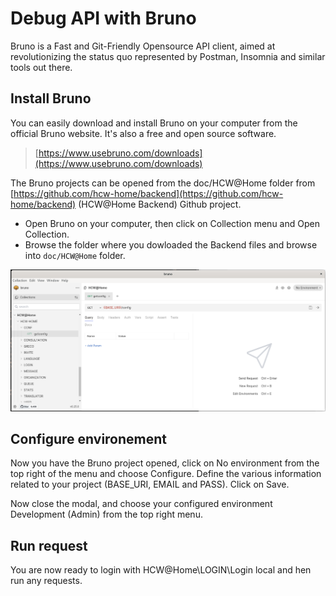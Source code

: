 # Debug API with Bruno

Bruno is a Fast and Git-Friendly Opensource API client, aimed at revolutionizing the status quo represented by Postman, Insomnia and similar tools out there.

## Install Bruno

You can easily download and install Bruno on your computer from the official Bruno website. It's also a free and open source software.

> [https://www.usebruno.com/downloads](https://www.usebruno.com/downloads)

The Bruno projects can be opened from the doc/HCW@Home folder from [https://github.com/hcw-home/backend](https://github.com/hcw-home/backend) (HCW@Home Backend) Github project.

- Open Bruno on your computer, then click on Collection menu and Open Collection.
- Browse the folder where you dowloaded the Backend files and browse into `doc/HCW@Home` folder.

![alt text](image-5.png)


## Configure environement

Now you have the Bruno project opened, click on No environment from the top right of the menu and choose Configure. Define the various information related to your project (BASE_URI, EMAIL and PASS). Click on Save.

Now close the modal, and choose your configured environment Development (Admin) from the top right menu.

## Run request

You are now ready to login with HCW@Home\LOGIN\Login local and hen run any requests.